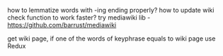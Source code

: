 how to lemmatize words with -ing ending properly?
how to update wiki check function to work faster?
try mediawiki lib - https://github.com/barrust/mediawiki

get wiki page, if one of the words of keyphrase equals to wiki page
use Redux